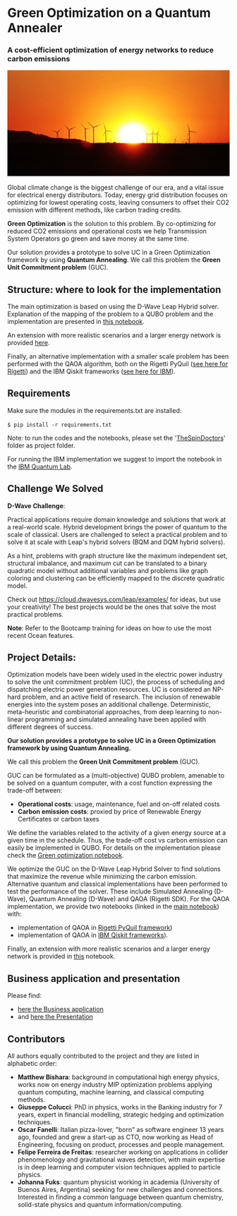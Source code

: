 # Green Optimization on a Quantum Annealer
### A cost-efficient optimization of energy networks to reduce carbon emissions

![sunset](./data/sunset.jpg)

Global climate change is the biggest challenge of our era, and a vital issue for electrical energy distributors.
Today, energy grid distribution focuses on optimizing for lowest operating costs, leaving consumers to offset their CO2 emission with different methods, like carbon trading credits.

**Green Optimization** is the solution to this problem. By co-optimizing for 
reduced CO2 emissions and operational costs we help Transmission System Operators go green and save money at the same time.

Our solution provides a prototype to solve UC in a Green Optimization framework by using **Quantum Annealing**. 
We call this problem the **Green Unit Commitment problem** (GUC).

## Structure: where to look for the implementation
The main optimization is based on using the D-Wave Leap Hybrid solver. 
Explanation of the mapping of the problem to a QUBO problem and the 
implementation are presented in [this notebook](./Green_optimization_QuantumAnnealing.ipynb).

An extension with more realistic scenarios and a larger
energy network is provided [here](./Green_optimization_QuantumAnnealing_XL.ipynb). 

Finally, an alternative implementation with a smaller scale problem
has been performed with the QAOA algorithm, both on the Rigetti PyQuil 
([see here for Rigetti](./Green_optimization_QuantumAnnealing_QAOA_Rigetti.ipynb)) and the IBM Qiskit frameworks 
([see here for IBM](./Green_optimization_QuantumAnnealing_QAOA_IBM.ipynb)).

## Requirements
Make sure the modules in the requirements.txt are installed:

`$ pip install -r requirements.txt` 

Note: to run the codes and the notebooks, please set 
the '[TheSpinDoctors](./TheSpinDoctors/)' folder as project folder. 


For running the IBM implementation we suggest to import the notebook
in the [IBM Quantum Lab](https://quantum-computing.ibm.com/).

## Challenge We Solved
**D-Wave Challenge**:

Practical applications require domain knowledge and solutions that work at a real-world scale. Hybrid development brings the power of quantum to the scale of classical. Users are challenged to select a practical problem and to solve it at scale with Leap's hybrid solvers (BQM and DQM hybrid solvers).

As a hint, problems with graph structure like the maximum independent set, structural imbalance, and maximum cut can be translated to a binary quadratic model without additional variables and problems like graph coloring and clustering can be efficiently mapped to the discrete quadratic model.

Check out https://cloud.dwavesys.com/leap/examples/ for ideas, but use your creativity! The best projects would be the ones that solve the most practical problems.

**Note**: Refer to the Bootcamp training for ideas on how to use the most recent Ocean features.

## Project Details: 

Optimization models have been widely used in the electric power industry to solve the unit commitment problem (UC), the process of scheduling and dispatching electric power generation resources.
UC is considered an NP-hard problem, and an active field of research. The inclusion of renewable energies into the system poses an additional challenge.
Deterministic, meta-heuristic and combinatorial approaches, from deep learning to 
non-linear programming and simulated annealing have been applied with different degrees of success.

**Our solution provides a prototype to solve UC in a Green Optimization framework by using Quantum Annealing.** 

We call this problem the **Green Unit Commitment problem** (GUC).

GUC can be formulated as a (multi-objective) QUBO problem, amenable to be solved on a quantum computer, with a cost function expressing the trade-off between:
- **Operational costs**: usage, maintenance, fuel and on-off related costs
- **Carbon emission costs**: proxied by price of Renewable Energy Certificates or carbon taxes

We define the variables related to the activity of a given energy source at a given time in the schedule.
Thus, the trade-off cost vs carbon emission can easily be implemented in QUBO. 
For details on the implementation please check the  [Green optimization notebook](./Green_optimization_QuantumAnnealing.ipynb).

We optimize the GUC on the D-Wave Leap Hybrid Solver to find solutions that maximize the revenue while minimizing the carbon emission. 
Alternative quantum and classical implementations have been performed to test the performance of the solver. 
These include Simulated Annealing (D-Wave), Quantum Annealing (D-Wave) and QAOA (Rigetti SDK).
For the QAOA implementation, we provide two notebooks (linked in the [main notebook](./Green_optimization_QuantumAnnealing.ipynb)) 
with:
- implementation of QAOA in [Rigetti PyQuil framework](./Green_optimization_QuantumAnnealing_QAOA_Rigetti.ipynb))
- implementation of QAOA in [IBM Qiskit frameworks](./Green_optimization_QuantumAnnealing_QAOA_IBM.ipynb)).

Finally, an extension with more realistic scenarios and a larger
energy network is provided in [this](./Green_optimization_QuantumAnnealing_XL.ipynb) notebook. 

## Business application and presentation

Please find:
- [here the Business application]()
- and [here the Presentation]()

## Contributors 
All authors equally contributed to the project and they are listed in alphabetic order:

- **Matthew Bishara**: background in computational high energy physics, works now on energy industry MIP optimization problems applying quantum computing, machine learning, and classical computing methods. 
- **Giuseppe Colucci**: PhD in physics, works in the Banking industry for 7 years, expert in financial modelling, strategic hedging and optimization techniques.
- **Oscar Fanelli**: Italian pizza-lover, "born" as software engineer 13 years ago, founded and grew a start-up as CTO, now working as Head of Engineering, focusing on product, processes and people management. 
- **Felipe Ferreira de Freitas**: researcher working on applications in collider
phenomenology and gravitational waves detection, with main expertise is in deep learning and
computer vision techniques applied to particle physics.
- **Johanna Fuks**: quantum physicist working in academia (University of Buenos Aires, Argentina) seeking for new challenges and connections. 
  Interested in finding a common language between quantum chemistry, solid-state physics
and quantum information/computing.
